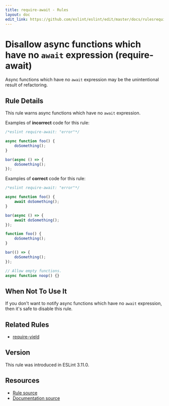 ```yaml
---
title: require-await - Rules
layout: doc
edit_link: https://github.com/eslint/eslint/edit/master/docs/rulesrequire-await.md
---
```

<!-- Note: No pull requests accepted for this file. See README.md in the root directory for details. -->
# Disallow async functions which have no `await` expression (require-await)

Async functions which have no `await` expression may be the unintentional result of refactoring.

## Rule Details

This rule warns async functions which have no `await` expression.

Examples of **incorrect** code for this rule:

```js
/*eslint require-await: "error"*/

async function foo() {
    doSomething();
}

bar(async () => {
    doSomething();
});
```

Examples of **correct** code for this rule:

```js
/*eslint require-await: "error"*/

async function foo() {
    await doSomething();
}

bar(async () => {
    await doSomething();
});

function foo() {
    doSomething();
}

bar(() => {
    doSomething();
});

// Allow empty functions.
async function noop() {}
```

## When Not To Use It

If you don't want to notify async functions which have no `await` expression, then it's safe to disable this rule.

## Related Rules

* [require-yield](require-yield)

## Version

This rule was introduced in ESLint 3.11.0.

## Resources

* [Rule source](https://github.com/eslint/eslint/tree/master/lib/rules/require-await.js)
* [Documentation source](https://github.com/eslint/eslint/tree/master/docs/rules/require-await.md)
